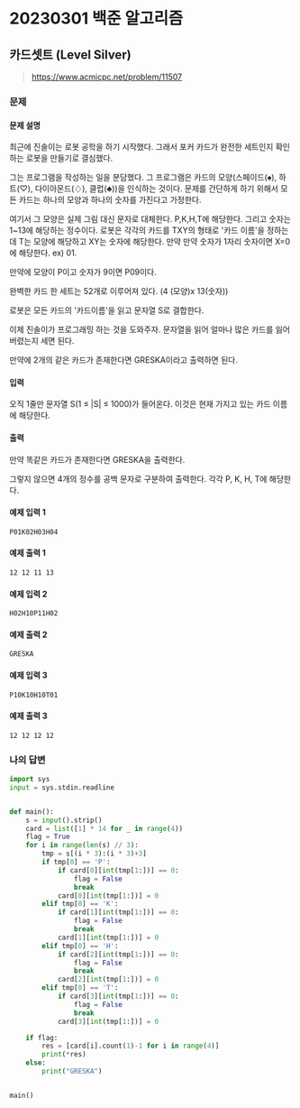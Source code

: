 # 20230301 백준 알고리즘

## 카드셋트 (Level Silver)
> https://www.acmicpc.net/problem/11507

### 문제
#### 문제 설명
최근에 진솔이는 로봇 공학을 하기 시작했다. 그래서 포커 카드가 완전한 세트인지 확인하는 로봇을 만들기로 결심했다.

그는 프로그램을 작성하는 일을 분담했다. 그 프로그램은 카드의 모양(스페이드(♠), 하트(♡), 다이아몬드(♢), 클럽(♣))을 인식하는 것이다. 문제를 간단하게 하기 위해서 모든 카드는 하나의 모양과 하나의 숫자를 가진다고 가정한다.

여기서 그 모양은 실제 그림 대신 문자로 대체한다. P,K,H,T에 해당한다. 그리고 숫자는 1~13에 해당하는 정수이다. 로봇은 각각의 카드를 TXY의 형태로 '카드 이름'을 정하는데 T는 모양에 해당하고 XY는 숫자에 해당한다. 만약 만약 숫자가 1자리 숫자이면 X=0에 해당한다. ex) 01.

만약에 모양이 P이고 숫자가 9이면 P09이다.

완벽한 카드 한 세트는 52개로 이루어져 있다. (4 (모양)x 13(숫자))

로봇은 모든 카드의 '카드이름'을 읽고 문자열 S로 결합한다.

이제 진솔이가 프로그래밍 하는 것을 도와주자.  문자열을 읽어 얼마나 많은 카드를 잃어버렸는지 세면 된다.

만약에 2개의 같은 카드가 존재한다면 GRESKA이라고 출력하면 된다.

#### 입력
오직 1줄만 문자열 S(1 ≤ |S| ≤ 1000)가 들어온다. 이것은 현재 가지고 있는 카드 이름에 해당한다.

#### 출력
만약 똑같은 카드가 존재한다면 GRESKA을 출력한다.

그렇지 않으면 4개의 정수를 공백 문자로 구분하여 출력한다. 각각 P, K, H, T에 해당한다.

#### 예제 입력 1
```
P01K02H03H04
```

#### 예제 출력 1
```
12 12 11 13
```

#### 예제 입력 2
```
H02H10P11H02
```

#### 예제 출력 2
```
GRESKA
```

#### 예제 입력 3
```
P10K10H10T01
```

#### 예제 출력 3
```
12 12 12 12
```

### 나의 답변
```python
import sys
input = sys.stdin.readline


def main():
    s = input().strip()
    card = list([1] * 14 for _ in range(4))
    flag = True
    for i in range(len(s) // 3):
        tmp = s[(i * 3):(i * 3)+3]
        if tmp[0] == 'P':
            if card[0][int(tmp[1:])] == 0:
                flag = False
                break
            card[0][int(tmp[1:])] = 0
        elif tmp[0] == 'K':
            if card[1][int(tmp[1:])] == 0:
                flag = False
                break
            card[1][int(tmp[1:])] = 0
        elif tmp[0] == 'H':
            if card[2][int(tmp[1:])] == 0:
                flag = False
                break
            card[2][int(tmp[1:])] = 0
        elif tmp[0] == 'T':
            if card[3][int(tmp[1:])] == 0:
                flag = False
                break
            card[3][int(tmp[1:])] = 0

    if flag:
        res = [card[i].count(1)-1 for i in range(4)]
        print(*res)
    else:
        print("GRESKA")


main()
```